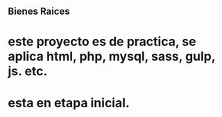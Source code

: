 ## Bienes Raices
# este proyecto es de practica, se aplica html, php, mysql, sass, gulp, js. etc.
# esta en etapa inicial.